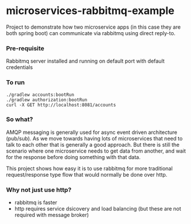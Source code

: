 # microservices-rabbitmq-example

Project to demonstrate how two microservice apps (in this case they are both spring boot) can communicate via rabbitmq using direct reply-to.

### Pre-requisite
Rabbitmq server installed and running on default port with default credentials

### To run
```
./gradlew accounts:bootRun
./gradlew authorization:bootRun
curl -X GET http://localhost:8081/accounts
```

### So what?
AMQP messaging is generally used for async event driven architecture (pub/sub).  As we move towards having lots of microservices that need to talk to each other that is generally a good approach.  But there is still the scenario where one microservice needs to get data from another, and wait for the response before doing something with that data.

This project shows how easy it is to use rabbitmq for more traditional request/response type flow that would normally be done over http.

### Why not just use http?
* rabbitmq is faster
* http requires service dsicovery and load balancing (but these are not required with message broker)
